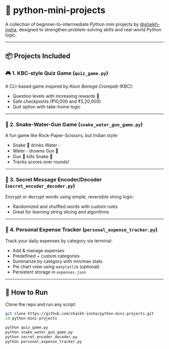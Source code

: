 # 🐍 python-mini-projects

A collection of beginner-to-intermediate Python mini projects by [@shaikh-insha](https://github.com/shaikh-insha), designed to strengthen problem-solving skills and real-world Python logic.

---

## 📦 Projects Included

### 🎮 1. KBC-style Quiz Game (`quiz_game.py`)
A CLI-based game inspired by *Kaun Banega Crorepati* (KBC):

- Question levels with increasing rewards 💸
- Safe checkpoints (₹10,000 and ₹3,20,000)
- Quit option with take-home logic

---

### 🐍 2. Snake-Water-Gun Game (`snake_water_gun_game.py`)
A fun game like Rock-Paper-Scissors, but Indian style:

- Snake 🐍 drinks Water 💧  
- Water 💧 drowns Gun 🔫  
- Gun 🔫 kills Snake 🐍  
- Tracks scores over rounds!

---

### 🔐 3. Secret Message Encoder/Decoder (`secret_encoder_decoder.py`)
Encrypt or decrypt words using simple, reversible string logic:

- Randomized and shuffled words with custom rules
- Great for learning string slicing and algorithms

---

### 🧾 4. Personal Expense Tracker (`personal_expense_tracker.py`)
Track your daily expenses by category via terminal:

- Add & manage expenses
- Predefined + custom categories
- Summarize by category with min/max stats
- Pie chart view using `matplotlib` (optional)
- Persistent storage in `expenses.json`

---

## 🚀 How to Run

Clone the repo and run any script:

```bash
git clone https://github.com/shaikh-insha/python-mini-projects.git
cd python-mini-projects

python quiz_game.py
python snake_water_gun_game.py
python secret_encoder_decoder.py
python personal_expense_tracker.py

